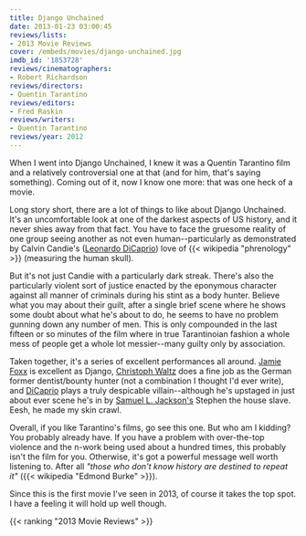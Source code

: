 ```yaml
---
title: Django Unchained
date: 2013-01-23 03:00:45
reviews/lists:
- 2013 Movie Reviews
cover: /embeds/movies/django-unchained.jpg
imdb_id: '1853728'
reviews/cinematographers:
- Robert Richardson
reviews/directors:
- Quentin Tarantino
reviews/editors:
- Fred Raskin
reviews/writers:
- Quentin Tarantino
reviews/year: 2012
---
```

 When I went into Django Unchained, I knew it was a Quentin Tarantino film and a relatively controversial one at that (and for him, that's saying something). Coming out of it, now I know one more: that was one heck of a movie.

<!--more-->

Long story short, there are a lot of things to like about Django Unchained. It's an uncomfortable look at one of the darkest aspects of US history, and it never shies away from that fact. You have to face the gruesome reality of one group seeing another as not even human--particularly as demonstrated by Calvin Candie's (<a title="Leonardo DiCaprio" href="http://www.imdb.com/name/nm0000138/">Leonardo DiCaprio</a>) love of {{< wikipedia "phrenology" >}} (measuring the human skull).

But it's not just Candie with a particularly dark streak. There's also the particularly violent sort of justice enacted by the eponymous character against all manner of criminals during his stint as a body hunter. Believe what you may about their guilt, after a single brief scene where he shows some doubt about what he's about to do, he seems to have no problem gunning down any number of men. This is only compounded in the last fifteen or so minutes of the film where in true Tarantinoian fashion a whole mess of people get a whole lot messier--many guilty only by association.

Taken together, it's a series of excellent performances all around. <a title="IMDB: Jamie Foxx" href="http://www.imdb.com/name/nm0004937/">Jamie Foxx</a> is excellent as Django, <a title="IMDB: Christoph Waltz" href="http://www.imdb.com/name/nm0910607/">Christoph Waltz</a> does a fine job as the German former dentist/bounty hunter (not a combination I thought I'd ever write), and <a title="IMDB: Leonardo DiCaprio" href="http://www.imdb.com/name/nm0000138/">DiCaprio</a> plays a truly despicable villain--although he's upstaged in just about ever scene he's in by <a title="IMDB: Samuel L. Jackson" href="http://www.imdb.com/name/nm0000168/">Samuel L. Jackson's</a> Stephen the house slave. Eesh, he made my skin crawl.

Overall, if you like Tarantino's films, go see this one. But who am I kidding? You probably already have. If you have a problem with over-the-top violence and the n-work being used about a hundred times, this probably isn't the film for you. Otherwise, it's got a powerful message well worth listening to. After all *"those who don't know history are destined to repeat it"* ({{< wikipedia "Edmond Burke" >}}).

Since this is the first movie I've seen in 2013, of course it takes the top spot. I have a feeling it will hold up well though. 

{{< ranking "2013 Movie Reviews" >}}